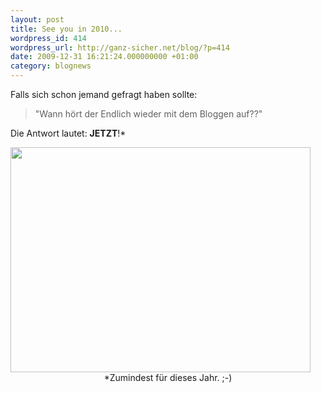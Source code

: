 ```yaml
---
layout: post
title: See you in 2010...
wordpress_id: 414
wordpress_url: http://ganz-sicher.net/blog/?p=414
date: 2009-12-31 16:21:24.000000000 +01:00
category: blognews
---
```

Falls sich schon jemand gefragt haben sollte: 
> "Wann hört der Endlich wieder mit dem Bloggen auf??"

Die Antwort lautet: <strong>JETZT</strong>!\*<br />

<img class="borderimg centered" title="new year 2010" src="{{site.baseurl}}/wp-content/uploads/new-year-2010.jpg" alt="" width="480" height="360" />

<center>
*Zumindest für dieses Jahr. ;-)
</center>
